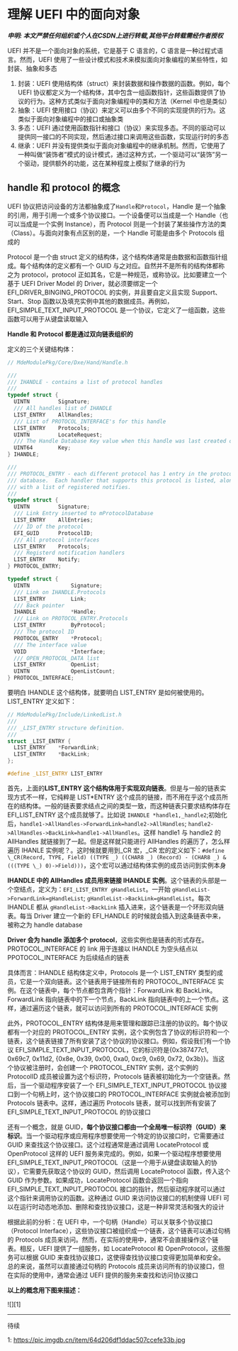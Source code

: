 # 理解 UEFI 中的面向对象

***申明: 本文严禁任何组织或个人在CSDN上进行转载,其他平台转载需经作者授权***

UEFI 并不是一个面向对象的系统，它是基于 C 语言的，C 语言是一种过程式语言。然而，UEFI 使用了一些设计模式和技术来模拟面向对象编程的某些特性，如封装、抽象和多态

1. 封装：UEFI 使用结构体（struct）来封装数据和操作数据的函数。例如，每个 UEFI 协议都定义为一个结构体，其中包含一组函数指针，这些函数提供了协议的行为。这种方式类似于面向对象编程中的类和方法（Kernel 中也是类似）
2. 抽象：UEFI 使用接口（协议）来定义可以由多个不同的实现提供的行为。这类似于面向对象编程中的接口或抽象类
3. 多态：UEFI 通过使用函数指针和接口（协议）来实现多态。不同的驱动可以提供同一接口的不同实现，然后通过接口来调用这些函数，实现运行时的多态
4. 继承：UEFI 并没有提供类似于面向对象编程中的继承机制。然而，它使用了一种叫做“装饰者”模式的设计模式，通过这种方式，一个驱动可以“装饰”另一个驱动，提供额外的功能，这在某种程度上模拟了继承的行为

## handle 和 protocol 的概念

UEFI 协议把访问设备的方法都抽象成了`Handle`和`Protocol`，Handle 是一个抽象的引用，用于引用一个或多个协议接口。一个设备便可以当成是一个 Handle（也可以当成是一个实例 Instance），而 Protocol 则是一个封装了某些操作方法的类（Class）。与面向对象有点区别的是，一个 Handle 可能是由多个 Protocols 组成的

Protocol 是一个由 struct 定义的结构体，这个结构体通常是由数据和函数指针组成。每个结构体的定义都有一个 GUID 与之对应。自然并不是所有的结构体都称之为 protocol，protocol 正如其名，它是一种规范，或称协议。比如要建立一个基于 UEFI Driver Model 的 Driver，就必须要绑定一个 EFI_DRIVER_BINGING_PROTOCOL 的实例，并且要自定义且实现 Support、Start、Stop 函数以及填充实例中其他的数据成员。再例如，EFI_SIMPLE_TEXT_INPUT_PROTOCOL 是一个协议，它定义了一组函数，这些函数可以用于从键盘读取输入

**Handle 和 Protocol 都是通过双向链表组织的**

定义的三个关键结构体：

```c
// MdeModulePkg/Core/Dxe/Hand/Handle.h

///
/// IHANDLE - contains a list of protocol handles
///
typedef struct {
  UINTN         Signature;
  /// All handles list of IHANDLE
  LIST_ENTRY    AllHandles;
  /// List of PROTOCOL_INTERFACE's for this handle
  LIST_ENTRY    Protocols;
  UINTN         LocateRequest;
  /// The Handle Database Key value when this handle was last created or modified
  UINT64        Key;
} IHANDLE;

///
/// PROTOCOL_ENTRY - each different protocol has 1 entry in the protocol
/// database.  Each handler that supports this protocol is listed, along
/// with a list of registered notifies.
///
typedef struct {
  UINTN         Signature;
  /// Link Entry inserted to mProtocolDatabase
  LIST_ENTRY    AllEntries;
  /// ID of the protocol
  EFI_GUID      ProtocolID;
  /// All protocol interfaces
  LIST_ENTRY    Protocols;
  /// Registerd notification handlers
  LIST_ENTRY    Notify;
} PROTOCOL_ENTRY;

typedef struct {
  UINTN             Signature;
  /// Link on IHANDLE.Protocols
  LIST_ENTRY        Link;
  /// Back pointer
  IHANDLE           *Handle;
  /// Link on PROTOCOL_ENTRY.Protocols
  LIST_ENTRY        ByProtocol;
  /// The protocol ID
  PROTOCOL_ENTRY    *Protocol;
  /// The interface value
  VOID              *Interface;
  /// OPEN_PROTOCOL_DATA list
  LIST_ENTRY        OpenList;
  UINTN             OpenListCount;
} PROTOCOL_INTERFACE;
```

要明白 IHANDLE 这个结构体，就要明白 LIST_ENTRY 是如何被使用的。LIST_ENTRY 定义如下：

```c
// MdeModulePkg/Include/LinkedList.h
///
/// _LIST_ENTRY structure definition.
///
struct _LIST_ENTRY {
  LIST_ENTRY    *ForwardLink;
  LIST_ENTRY    *BackLink;
};

#define _LIST_ENTRY LIST_ENTRY
```

首先，上面的**LIST_ENTRY 这个结构体用于实现双向链表**。但是与一般的链表实现方式不一样，它纯粹是 LIST*ENTRY 这个成员的链接，而不用在乎这个成员所在的结构体。一般的链表要求结点之间的类型一致，而这种链表只要求结构体存在 EFI_LIST_ENTRY 这个成员就够了。比如说 `IHANDLE *handle1,_handle2`;初始化后，`handle1->AllHandles->ForwardLink=handle2->AllHandles`; `handle2->AllHandles->BackLink=handle1->AllHandles`。这样 handle1 与 handle2 的 AllHandles 就链接到了一起。但是这样就只能进行 AllHandles 的遍历了，怎么样遍历 IHANLE 实例呢？。这时候就要用到\_CR 宏，\_CR 宏的定义如下：`#define \_CR(Record, TYPE, Field) ((TYPE _) ((CHAR8 _) (Record) - (CHAR8 _) &(((TYPE \_) 0)->Field)))`，这个宏可以通过结构体实例的成员访问到实例本身

**IHANDLE 中的 AllHandles 成员用来链接 IHANDLE 实例**。这个链表的头部是一个空结点，定义为：`EFI_LIST_ENTRY gHandleList`。一开始 `gHandleList->ForwardLink=gHandleList`; `gHandleList->BackLink=gHandleList`。每次 IHANDLE 都从 `gHandleList->BackLink` 插入进来，这个链表是一个环形双向链表。每当 Driver 建立一个新的 EFI_HANDLE 的时候就会插入到这条链表中来，被称之为 handle database

**Driver 会为 handle 添加多个 protocol**，这些实例也是链表的形式存在。PROTOCOL_INTERFACE 的 link 用于连接以 IHANDLE 为空头结点以 PPOTOCOL_INTERFACE 为后续结点的链表

具体而言：IHANDLE 结构体定义中，Protocols 是一个 LIST_ENTRY 类型的成员，它是一个双向链表。这个链表用于链接所有的 PROTOCOL_INTERFACE 实例。在这个链表中，每个节点都包含两个指针：ForwardLink 和 BackLink。ForwardLink 指向链表中的下一个节点，BackLink 指向链表中的上一个节点。这样，通过遍历这个链表，就可以访问到所有的 PROTOCOL_INTERFACE 实例

此外，PROTOCOL_ENTRY 结构体是用来管理和跟踪已注册的协议的。每个协议都有一个对应的 PROTOCOL_ENTRY 实例，这个实例包含了协议的标识符和一个链表，这个链表链接了所有安装了这个协议的协议接口。例如，假设我们有一个协议 EFI_SIMPLE_TEXT_INPUT_PROTOCOL，它的标识符是{0x387477c1, 0x69c7, 0x11d2, {0x8e, 0x39, 0x00, 0xa0, 0xc9, 0x69, 0x72, 0x3b}}。当这个协议被注册时，会创建一个 PROTOCOL_ENTRY 实例，这个实例的 ProtocolID 成员被设置为这个标识符，Protocols 链表被初始化为一个空链表。然后，当一个驱动程序安装了一个 EFI_SIMPLE_TEXT_INPUT_PROTOCOL 协议接口到一个句柄上时，这个协议接口的 PROTOCOL_INTERFACE 实例就会被添加到 Protocols 链表中。这样，通过遍历 Protocols 链表，就可以找到所有安装了 EFI_SIMPLE_TEXT_INPUT_PROTOCOL 的协议接口

还有一个概念，就是 GUID，**每个协议接口都由一个全局唯一标识符（GUID）来标识**。当一个驱动程序或应用程序想要使用一个特定的协议接口时，它需要通过 GUID 来查找这个协议接口。这个过程通常是通过调用 LocateProtocol 或 OpenProtocol 这样的 UEFI 服务来完成的。例如，如果一个驱动程序想要使用 EFI_SIMPLE_TEXT_INPUT_PROTOCOL（这是一个用于从键盘读取输入的协议），它需要先获取这个协议的 GUID，然后调用 LocateProtocol 函数，传入这个 GUID 作为参数。如果成功，LocateProtocol 函数会返回一个指向 EFI_SIMPLE_TEXT_INPUT_PROTOCOL 接口的指针，然后驱动程序就可以通过这个指针来调用协议的函数。这种通过 GUID 来访问协议接口的机制使得 UEFI 可以在运行时动态地添加、删除和查找协议接口，这是一种非常灵活和强大的设计

根据此前的分析：在 UEFI 中，一个句柄（Handle）可以关联多个协议接口（Protocol Interface），这些协议接口被组织成一个链表，这个链表可以通过句柄的 Protocols 成员来访问。然而，在实际的使用中，通常不会直接操作这个链表。相反，UEFI 提供了一组服务，如 LocateProtocol 和 OpenProtocol，这些服务可以根据 GUID 来查找协议接口，这使得查找协议接口变得更加简单和安全。总的来说，虽然可以直接通过句柄的 Protocols 成员来访问所有的协议接口，但在实际的使用中，通常会通过 UEFI 提供的服务来查找和访问协议接口

**以上的概念用下图来描述：**

![][1]

---

待续

1: https://pic.imgdb.cn/item/64d206df1ddac507ccefe33b.jpg

